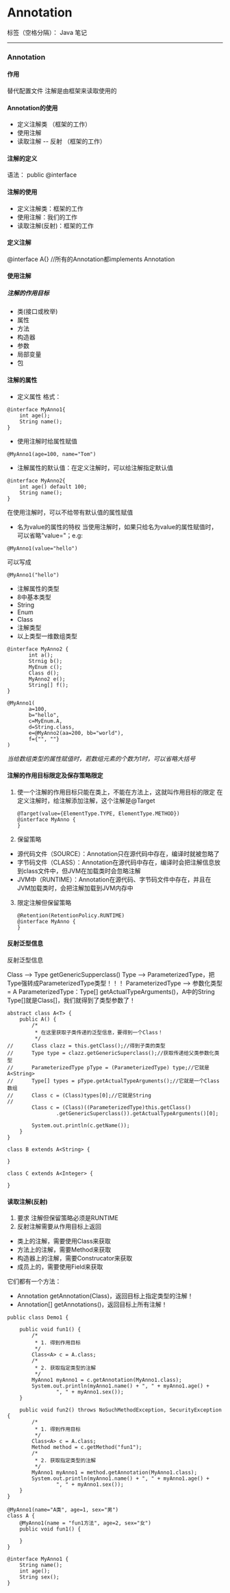 ﻿# Annotation

标签（空格分隔）： Java 笔记

---
### Annotation

#### 作用 ####
替代配置文件
注解是由框架来读取使用的

#### Annotation的使用
* 定义注解类 （框架的工作）
* 使用注解
* 读取注解 -- 反射   （框架的工作）

#### **注解的定义**
语法： public @interface 

#### **注解的使用**

* 定义注解类：框架的工作
* 使用注解：我们的工作
* 读取注解(反射)：框架的工作

#### **定义注解**
@interface A{}   //所有的Annotation都implements Annotation

#### **使用注解** 

##### **注解的作用目标**
* 类(接口或枚举)
* 属性
* 方法
* 构造器
* 参数
* 局部变量
* 包 

#### **注解的属性**
* 定义属性
  格式：
```
@interface MyAnno1{
    int age();
    String name();
}
```
* 使用注解时给属性赋值
```
@MyAnno1(age=100, name="Tom")
```
* 注解属性的默认值：在定义注解时，可以给注解指定默认值
```
@interface MyAnno2{
    int age() default 100;
    String name();
} 
```
在使用注解时，可以不给带有默认值的属性赋值

* 名为value的属性的特权
    当使用注解时，如果只给名为value的属性赋值时，可以省略"value="；e.g:
```
@MyAnno1(value="hello")
```
可以写成
```
@MyAnno1("hello")
```
    
* 注解属性的类型
 * 8中基本类型
 * String
 * Enum
 * Class
 * 注解类型
 * 以上类型一维数组类型
 
 ```
 @interface MyAnno2 {
        int a();
        Strnig b();
        MyEnum c();
        Class d();
        MyAnno2 e();
        String[] f();
}
 ```
 ```
 @MyAnno1(
        a=100,
        b="hello",
        c=MyEnum.A,
        d=String.class,
        e=@MyAnno2(aa=200, bb="world"),
        f={"", ""}
)
 ```
 *当给数组类型的属性赋值时，若数组元素的个数为1时，可以省略大括号*

#### **注解的作用目标限定及保存策略限定**
1. 使一个注解的作用目标只能在类上，不能在方法上，这就叫作用目标的限定
在定义注解时，给注解添加注解，这个注解是@Target

    ```
    @Target(value={ElementType.TYPE, ElementType.METHOD})
    @interface MyAnno {
    }
    ```
2. 保留策略
  - 源代码文件（SOURCE）：Annotation只在源代码中存在，编译时就被忽略了
 - 字节码文件（CLASS）：Annotation在源代码中存在，编译时会把注解信息放到class文件中，但JVM在加载类时会忽略注解
 - JVM中（RUNTIME）：Annotation在源代码、字节码文件中存在，并且在JVM加载类时，会把注解加载到JVM内存中
3. 限定注解但保留策略

    ```
    @Retention(RetentionPolicy.RUNTIME) 
    @interface MyAnno { 
    } 
    ```
    
#### **反射泛型信息**

反射泛型信息

Class --> Type getGenericSupperclass()
Type --> ParameterizedType，把Type强转成ParameterizedType类型！！！
ParameterizedType --> 参数化类型 = A<String>
ParameterizedType：Type[] getActualTypeArguments()，A<String>中的String
Type[]就是Class[]，我们就得到了类型参数了！

```
abstract class A<T> {
	public A() {
		/*
		 * 在这里获取子类传递的泛型信息，要得到一个Class！
		 */
//		Class clazz = this.getClass();//得到子类的类型
//		Type type = clazz.getGenericSuperclass();//获取传递给父类参数化类型
//		ParameterizedType pType = (ParameterizedType) type;//它就是A<String>
//		Type[] types = pType.getActualTypeArguments();//它就是一个Class数组
//		Class c = (Class)types[0];//它就是String
//		
		Class c = (Class)((ParameterizedType)this.getClass()
				.getGenericSuperclass()).getActualTypeArguments()[0];
		
		System.out.println(c.getName());
	}
}

class B extends A<String> {
	
}

class C extends A<Integer> {
	
}
``` 
    
#### **读取注解(反射)**
 1. 要求
 注解但保留策略必须是RUNTIME
 2. 反射注解需要从作用目标上返回
 - 类上的注解，需要使用Class来获取
 - 方法上的注解，需要Method来获取
 - 构造器上的注解，需要Construcator来获取
 - 成员上的，需要使用Field来获取


  它们都有一个方法：
  * Annotation getAnnotation(Class)，返回目标上指定类型的注解！
  * Annotation[] getAnnotations()，返回目标上所有注解！

```
public class Demo1 {

	public void fun1() {
		/*
		 * 1. 得到作用目标
		 */
		Class<A> c = A.class;
		/*
		 * 2. 获取指定类型的注解
		 */
		MyAnno1 myAnno1 = c.getAnnotation(MyAnno1.class);
		System.out.println(myAnno1.name() + ", " + myAnno1.age() +
				", " + myAnno1.sex());
	}
	
	public void fun2() throws NoSuchMethodException, SecurityException {
		/*
		 * 1. 得到作用目标
		 */
		Class<A> c = A.class;
		Method method = c.getMethod("fun1");
		/*
		 * 2. 获取指定类型的注解
		 */
		MyAnno1 myAnno1 = method.getAnnotation(MyAnno1.class);
		System.out.println(myAnno1.name() + ", " + myAnno1.age() +
				", " + myAnno1.sex());
	}
}

@MyAnno1(name="A类", age=1, sex="男")
class A {
	@MyAnno1(name = "fun1方法", age=2, sex="女")
	public void fun1() {
		
	}
}

@interface MyAnno1 {
	String name();
	int age();
	String sex();
}
```